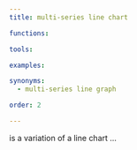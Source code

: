 ```yaml
---
title: multi-series line chart

functions:

tools:

examples:

synonyms:
  - multi-series line graph

order: 2

---
```


is a variation of a line chart ...

<!--more-->
